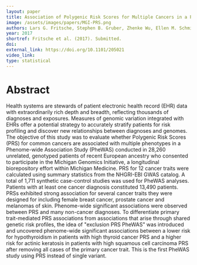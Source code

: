```yaml
---
layout: paper
title: Association of Polygenic Risk Scores for Multiple Cancers in a Phenome-wide Study Results from The Michigan Genomics Initiative
image: /assets/images/papers/MGI-PRS.png
authors: Lars G. Fritsche, Stephen B. Gruber, Zhenke Wu, Ellen M. Schmidt, Matthew Zawistowski, Stephanie E. Moser, Victoria M. Blanc, Chad M. Brummett, Sachin Kheterpal, Gonçalo R. Abecasis, Bhramar Mukherjee
year: 2017
shortref: Fritsche et al. (2017). Submitted.
doi:
external_link: https://doi.org/10.1101/205021
video_link: 
type: statistical
---
```


# Abstract

Health systems are stewards of patient electronic health record (EHR) data with extraordinarily rich depth and breadth, reflecting thousands of diagnoses and exposures. Measures of genomic variation integrated with EHRs offer a potential strategy to accurately stratify patients for risk profiling and discover new relationships between diagnoses and genomes. The objective of this study was to evaluate whether Polygenic Risk Scores (PRS) for common cancers are associated with multiple phenotypes in a Phenome-wide Association Study (PheWAS) conducted in 28,260 unrelated, genotyped patients of recent European ancestry who consented to participate in the Michigan Genomics Initiative, a longitudinal biorepository effort within Michigan Medicine. PRS for 12 cancer traits were calculated using summary statistics from the NHGRI-EBI GWAS catalog. A total of 1,711 synthetic case-control studies was used for PheWAS analyses. Patients with at least one cancer diagnosis constituted 13,490 patients. PRSs exhibited strong association for several cancer traits they were designed for including female breast cancer, prostate cancer and melanomas of skin. Phenome-wide significant associations were observed between PRS and many non-cancer diagnoses. To differentiate primary trait-mediated PRS associations from associations that arise through shared genetic risk profiles, the idea of "exclusion PRS PheWAS" was introduced and uncovered phenome-wide significant associations between a lower risk for hypothyroidism in patients with high thyroid cancer PRS and a higher risk for actinic keratosis in patients with high squamous cell carcinoma PRS after removing all cases of the primary cancer trait. This is the first PheWAS study using PRS instead of single variant.